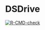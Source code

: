 # DSDrive

<!-- badges: start -->
[![R-CMD-check](https://github.com/slwu89/DSDrive/workflows/R-CMD-check/badge.svg)](https://github.com/slwu89/DSDrive/actions)
<!-- badges: end -->
